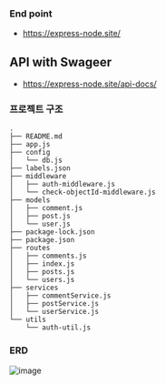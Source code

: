 ### End point
- https://express-node.site/

## API with Swageer
- https://express-node.site/api-docs/

### 프로젝트 구조
```
.
├── README.md
├── app.js
├── config
│   └── db.js
├── labels.json
├── middleware
│   ├── auth-middleware.js
│   └── check-objectId-middleware.js
├── models
│   ├── comment.js
│   ├── post.js
│   └── user.js
├── package-lock.json
├── package.json
├── routes
│   ├── comments.js
│   ├── index.js
│   ├── posts.js
│   └── users.js
├── services
│   ├── commentService.js
│   ├── postService.js
│   └── userService.js
└── utils
    └── auth-util.js
```

### ERD

![image](https://github.com/J-Jaeh/jungleSpring/assets/117059721/98da428f-ea49-4130-8f0c-814f1f908399)
